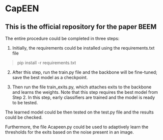 # CapEEN

## This is the official repository for the paper BEEM

The entire procedure could be completed in three steps:

1. Initially, the requirements could be installed using the requirements.txt file

>pip install -r requirements.txt

2. After this step, run the train.py file and the backbone will be fine-tuned; save the best model as a checkpoint.

3. Then run the file train_exits.py, which attaches exits to the backbone and learns the weights.
 Note that this step requires the best model from Step 2. In this step, early classifiers are trained and the model is ready to be tested.

The learned model could be then tested on the test.py file and the results could be checked.

Furthermore, the file Acapeen.py could be used to adaptively learn the thresholds for the exits based on the noise present in an image.
